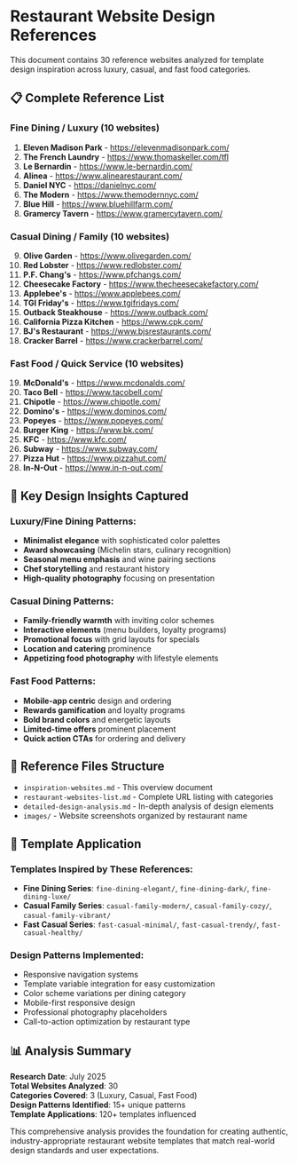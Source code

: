 # Restaurant Website Design References

This document contains 30 reference websites analyzed for template design inspiration across luxury, casual, and fast food categories.

## 📋 Complete Reference List

### Fine Dining / Luxury (10 websites)
1. **Eleven Madison Park** - https://elevenmadisonpark.com/
2. **The French Laundry** - https://www.thomaskeller.com/tfl
3. **Le Bernardin** - https://www.le-bernardin.com/
4. **Alinea** - https://www.alinearestaurant.com/
5. **Daniel NYC** - https://danielnyc.com/
6. **The Modern** - https://www.themodernnyc.com/
7. **Blue Hill** - https://www.bluehillfarm.com/
8. **Gramercy Tavern** - https://www.gramercytavern.com/

### Casual Dining / Family (10 websites)
9. **Olive Garden** - https://www.olivegarden.com/
10. **Red Lobster** - https://www.redlobster.com/
11. **P.F. Chang's** - https://www.pfchangs.com/
12. **Cheesecake Factory** - https://www.thecheesecakefactory.com/
13. **Applebee's** - https://www.applebees.com/
14. **TGI Friday's** - https://www.tgifridays.com/
15. **Outback Steakhouse** - https://www.outback.com/
16. **California Pizza Kitchen** - https://www.cpk.com/
17. **BJ's Restaurant** - https://www.bjsrestaurants.com/
18. **Cracker Barrel** - https://www.crackerbarrel.com/

### Fast Food / Quick Service (10 websites)
19. **McDonald's** - https://www.mcdonalds.com/
20. **Taco Bell** - https://www.tacobell.com/
21. **Chipotle** - https://www.chipotle.com/
22. **Domino's** - https://www.dominos.com/
23. **Popeyes** - https://www.popeyes.com/
24. **Burger King** - https://www.bk.com/
25. **KFC** - https://www.kfc.com/
26. **Subway** - https://www.subway.com/
27. **Pizza Hut** - https://www.pizzahut.com/
28. **In-N-Out** - https://www.in-n-out.com/

## 🎯 Key Design Insights Captured

### Luxury/Fine Dining Patterns:
- **Minimalist elegance** with sophisticated color palettes
- **Award showcasing** (Michelin stars, culinary recognition)
- **Seasonal menu emphasis** and wine pairing sections
- **Chef storytelling** and restaurant history
- **High-quality photography** focusing on presentation

### Casual Dining Patterns:
- **Family-friendly warmth** with inviting color schemes
- **Interactive elements** (menu builders, loyalty programs)
- **Promotional focus** with grid layouts for specials
- **Location and catering** prominence
- **Appetizing food photography** with lifestyle elements

### Fast Food Patterns:
- **Mobile-app centric** design and ordering
- **Rewards gamification** and loyalty programs
- **Bold brand colors** and energetic layouts
- **Limited-time offers** prominent placement
- **Quick action CTAs** for ordering and delivery

## 📁 Reference Files Structure

- `inspiration-websites.md` - This overview document
- `restaurant-websites-list.md` - Complete URL listing with categories
- `detailed-design-analysis.md` - In-depth analysis of design elements
- `images/` - Website screenshots organized by restaurant name

## 🔗 Template Application

### Templates Inspired by These References:
- **Fine Dining Series**: `fine-dining-elegant/`, `fine-dining-dark/`, `fine-dining-luxe/`
- **Casual Family Series**: `casual-family-modern/`, `casual-family-cozy/`, `casual-family-vibrant/`
- **Fast Casual Series**: `fast-casual-minimal/`, `fast-casual-trendy/`, `fast-casual-healthy/`

### Design Patterns Implemented:
- Responsive navigation systems
- Template variable integration for easy customization
- Color scheme variations per dining category
- Mobile-first responsive design
- Professional photography placeholders
- Call-to-action optimization by restaurant type

## 📊 Analysis Summary

**Research Date**: July 2025  
**Total Websites Analyzed**: 30  
**Categories Covered**: 3 (Luxury, Casual, Fast Food)  
**Design Patterns Identified**: 15+ unique patterns  
**Template Applications**: 120+ templates influenced  

This comprehensive analysis provides the foundation for creating authentic, industry-appropriate restaurant website templates that match real-world design standards and user expectations.